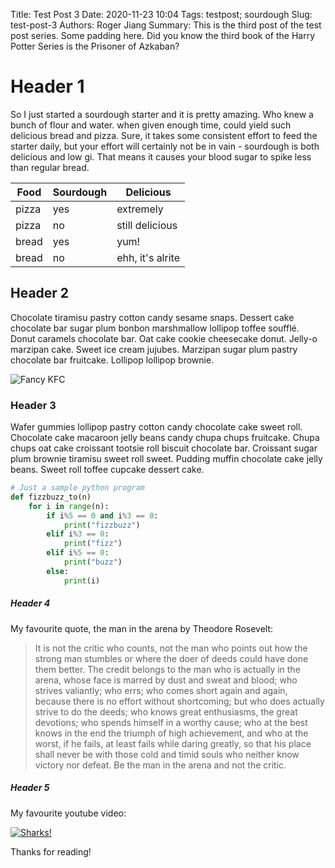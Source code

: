 Title: Test Post 3
Date: 2020-11-23 10:04
Tags: testpost; sourdough
Slug: test-post-3
Authors: Roger Jiang
Summary: This is the third post of the test post series. Some padding here. Did you know the third book of the Harry Potter Series is the Prisoner of Azkaban?

# Header 1  
So I just started a sourdough starter and it is pretty amazing. Who knew a bunch of flour and water. when given enough time, could yield such delicious bread and pizza. Sure, it takes some consistent effort to feed the starter daily, but your effort will certainly not be in vain - sourdough is both delicious and low gi. That means it causes your blood sugar to spike less than regular bread.

Food | Sourdough | Delicious
--- | --- | ---
pizza | yes | extremely
pizza | no | still delicious
bread | yes | yum!
bread | no | ehh, it's alrite

## Header 2  
Chocolate tiramisu pastry cotton candy sesame snaps. Dessert cake chocolate bar sugar plum bonbon marshmallow lollipop toffee soufflé. Donut caramels chocolate bar. Oat cake cookie cheesecake donut. Jelly-o marzipan cake. Sweet ice cream jujubes. Marzipan sugar plum pastry chocolate bar fruitcake. Lollipop lollipop brownie.

![Fancy KFC]({static}/images/test-post/fancy-kfc.jpg "Hey wouldya look at that fancy KFC")

### Header 3  
Wafer gummies lollipop pastry cotton candy chocolate cake sweet roll. Chocolate cake macaroon jelly beans candy chupa chups fruitcake. Chupa chups oat cake croissant tootsie roll biscuit chocolate bar. Croissant sugar plum brownie tiramisu sweet roll sweet. Pudding muffin chocolate cake jelly beans. Sweet roll toffee cupcake dessert cake.

```python
# Just a sample python program
def fizzbuzz_to(n)
    for i in range(n):
        if i%5 == 0 and i%3 == 0:
            print("fizzbuzz")
        elif i%3 == 0:
            print("fizz")
        elif i%5 == 0:
            print("buzz")
        else:
            print(i)
```

##### Header 4
My favourite quote, the man in the arena by Theodore Rosevelt: 
> It is not the critic who counts, not the man who points out how the strong man stumbles or where the doer of deeds could have done them better. The credit belongs to the man who is actually in the arena, whose face is marred by dust and sweat and blood; who strives valiantly; who errs; who comes short again and again, because there is no effort without shortcoming; but who does actually strive to do the deeds; who knows great enthusiasms, the great devotions; who spends himself in a worthy cause; who at the best knows in the end the triumph of high achievement, and who at the worst, if he fails, at least fails while daring greatly, so that his place shall never be with those cold and timid souls who neither know victory nor defeat.
Be the man in the arena and not the critic.

##### Header 5  
My favourite youtube video:

[![Sharks!](http://img.youtube.com/vi/_8xhdL8BPvU/0.jpg)](https://www.youtube.com/watch?v=dQw4w9WgXcQ?autoplay=1)


Thanks for reading!